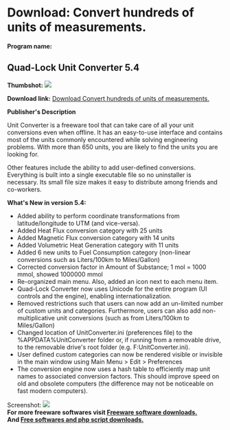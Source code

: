 # Download: Convert hundreds of units of measurements.

**Program name:**

## Quad-Lock Unit Converter 5.4

  
**Thumbshot:** ![](http://www.freewarefiles.com/screenshot/qlunitconverter_md.gif)   
  
**Download link:** [Download Convert hundreds of units of measurements.](http://freesoftwares.boysofts.com/Quad-Lock-Unit-Converter_program_16762.html)  
  


**Publisher's Description**  
  


Unit Converter is a freeware tool that can take care of all your unit conversions even when offline. It has an easy-to-use interface and contains most of the units commonly encountered while solving engineering problems. With more than 650 units, you are likely to find the units you are looking for. 

Other features include the ability to add user-defined conversions. Everything is built into a single executable file so no uninstaller is necessary. Its small file size makes it easy to distribute among friends and co-workers.

**What's New in version 5.4:**

  * Added ability to perform coordinate transformations from latitude/longitude to UTM (and vice-versa). 
  * Added Heat Flux conversion category with 25 units 
  * Added Magnetic Flux conversion category with 14 units 
  * Added Volumetric Heat Generation category with 11 units 
  * Added 6 new units to Fuel Consumption category (non-linear conversions such as Liters/100km to Miles/Gallon) 
  * Corrected conversion factor in Amount of Substance; 1 mol = 1000 mmol, showed 1000000 mmol 
  * Re-organized main menu. Also, added an icon next to each menu item. 
  * Quad-Lock Converter now uses Unicode for the entire program (UI controls and the engine), enabling internationalization. 
  * Removed restrictions such that users can now add an un-limited number of custom units and categories. Furthermore, users can also add non-multiplicative unit conversions (such as from Liters/100km to Miles/Gallon) 
  * Changed location of UnitConverter.ini (preferences file) to the %APPDATA%UnitConverter folder or, if running from a removable drive, to the removable drive's root folder (e.g. F:UnitConverter.ini). 
  * User defined custom categories can now be rendered visible or invisible in the main window using Main Menu > Edit > Preferences 
  * The conversion engine now uses a hash table to efficiently map unit names to associated conversion factors. This should improve speed on old and obsolete computers (the difference may not be noticeable on fast modern computers). 

  
  
Screenshot: ![](http://www.freewarefiles.com/screenshot/qlunitconverter.gif)   
**For more freeware softwares visit [Freeware software downloads.](http://freesoftwares.boysofts.com/)**   
**And [Free softwares and php script downloads.](http://www.boysofts.com/)**
